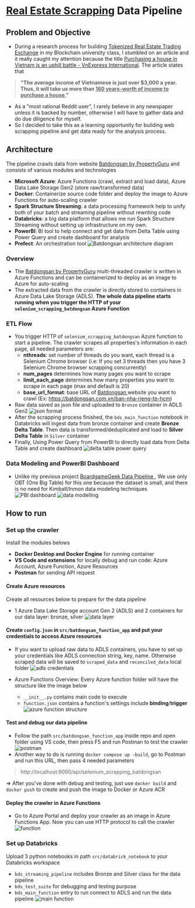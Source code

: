 # [Real Estate Scrapping](https://batdongsan.com.vn/) Data Pipeline
<!-- Start Document Outline -->

<!-- End Document Outline -->
## Problem and Objective
- During a research process for building  [Tokenized Real Estate Trading Exchange](https://github.com/VinhQuocTran/Finalterm-Real-Estate-Blockchain) in my Blockchain university class, I stumbled on an article and it really caught my attention because the title [Purchasing a house in Vietnam is an uphill battle - VnExpress International](https://e.vnexpress.net/news/readers-views/purchasing-a-house-in-vietnam-is-an-uphill-battle-4547223.html). The article states that 
> **"The average income of Vietnamese is just over $3,000 a year. Thus, it will take us more than <u>160 years-worth of income to purchase a house.</u>"**
- As a "most rational Reddit user", I rarely believe in any newspaper unless it is backed by number, otherwise I will have to gather data and do due diligence for myself. 
- So I decided to take this as a learning opportunity for building web scrapping pipeline and get data ready for the analysis process.
## Architecture
The pipeline crawls data from website [Batdongsan by PropertyGuru](https://batdongsan.com.vn/) and consists of various modules and technologies
- **Microsoft Azure**: Azure Functions (crawl, extract and load data), Azure Data Lake Storage Gen2 (store raw/transformed data)
- **Docker**: Containerize source code folder and deploy the image to Azure Functions for auto-scaling crawler
- **Spark Structure Streaming**: a data processing framework help to unify both of your batch and streaming pipeline without rewriting code  
- **Databricks**: a big data platform that allows me run Spark Structure Streaming without setting up infrastructure on my own.
- **PowerBI**: BI tool to help connect and get data from Delta Table using Power Query and create dashboard for analysis
- **Prefect**: An orchestration tool
![Batdongsan architecture diagram](png/Batdongsan-architecture-diagram.svg)
### Overview
- The [Batdongsan by PropertyGuru](https://batdongsan.com.vn/)  multi-threaded crawler is written in Azure Functions and can be containerized to deploy as an image to Azure for auto-scaling
- The extracted data from the crawler is directly stored to  containers in Azure Data Lake Storage (ADLS). **The whole data pipeline starts running when you trigger the HTTP of your `selenium_scrapping_batdongsan` Azure Function**
### ETL Flow
- You trigger HTTP of `selenium_scrapping_batdongsan` Azure function to start a pipeline. The crawler scrapes all properties's information in each page, all needed parameters are: 
    - **nthreads**: set number of threads do you want, each thread is a Selenium Chrome browser (i.e: If you set 3 threads then you have 3 Selenium Chrome browser scrapping concurrently)
    - **num_pages** determines how many pages you want to scrape
    - **limit_each_page** determines how many properties you want to scrape in each page (max and default is 20)
    - **base_url_format**: base URL of [Batdongsan ](https://batdongsan.com.vn/) website you want to crawl (Ex: https://batdongsan.com.vn/ban-nha-rieng-tp-hcm)
- Raw data saved as json file and uploaded to `Bronze` container in ADLS Gen2
![json format](png/json_format.png)
- After the scrapping process finished, the `bds_main_function` notebook in Databricks will ingest data from bronze container and create **Bronze Delta Table**. Then data is transformed/deduplicated and load to **Silver Delta Table** in `Silver` container
- Finally, Using Power Query from PowerBI to directly load data from Delta Table and create dashboard
![delta table power query](png/delta_table_power_query.png)

### Data Modeling and PowerBI Dashboard
- Unlike my previous project [BoardgameGeek Data Pipeline ](https://github.com/VinhQuocTran/Boardgamegeek-ETL-Pipeline), We use only OBT (One Big Table) for this one because the dataset is small, and there is no need for Kimball/Inmon data modeling techniques
![PBI dashboard](png/PBI_dashboard.png)
![data modelling](png/data_modelling.png)

## How to run
### Set up the crawler

Install the modules belows
- **Docker Desktop and Docker Engine** for running container
- **VS Code and extensions** for locally debug and run code: Azure Account, Azure Function, Azure Resources
- **Postman** for sending API request

#### Create Azure resources
Create all resources below to prepare for the data pipeline
- 1 Azure Data Lake Storage account Gen 2 (ADLS) and 2 containers for our data layer: bronze, silver
![data layer](png/data_layer.png)

#### Create `config.json` in `src/batdongsan_function_app`  and put your credentials to access Azure resources
- If you want to upload raw data to ADLS containers, you have to set up your credentials like ADLS connection string, key, name. Otherwise scraped data will be saved to `scraped_data` and `reconciled_data` local folder
![adls credentials](png/adls_credentials.png)

- Azure Functions Overview: Every Azure function folder will have the structure like the image below
    - `__init__.py` contains main code to execute
    - `function.json` contains a function's settings include **binding**/**trigger**
![azure function structure](png/azure_function_structure.png)

#### Test and debug our data pipeline
- Follow the path `src/batdongsan_function_app` inside repo and open folder using VS code, then press F5 and run Postman to test the crawler
![postman](png/postman.png)
- Another way to do is running `docker compose up -build`, go to Postman and run this URL, then pass 4 needed parameters
> http://localhost:9090/api/selenium_scrapping_batdongsan

=> After you've done with debug and testing, just use `docker build` and `docker push` to create and push the image to Docker or Azure ACR
#### Deploy the crawler in Azure Functions
- Go to Azure Portal and deploy your crawler as an image in Azure Functions App. Now you can use HTTP protocol to call the crawler
![function](png/function_app.png)

### Set up Databricks
Upload 3 python notebooks in path `src/databrick_notebook` to your Databricks workspace
- `bds_streaming_pipeline` includes Bronze and Silver class for the data pipeline
- `bds_test_suite` for debugging and testing purpose
- `bds_main_function` entry to run connect to ADLS and run the data pipeline
![main function](png/main_function.png)

